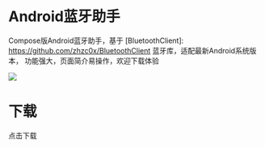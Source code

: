 # Android蓝牙助手

Compose版Android蓝牙助手，基于 [BluetoothClient]: https://github.com/zhzc0x/BluetoothClient 蓝牙库，适配最新Android系统版本，
功能强大，页面简介易操作，欢迎下载体验

![](https://github.com/zhzc0x/BluetoothAssistant/blob/master/demo.gif)

# 下载

点击下载 

[app-release1.0]: https://github.com/zhzc0x/BluetoothAssistant/blob/master/app/release/app-release.apk	"app-release1.0"

